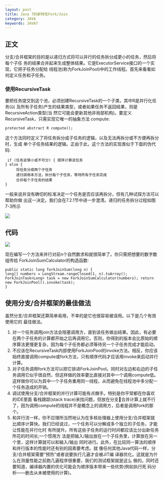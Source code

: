 ```yaml
---
layout: post
title: Java 7的新特性Fork/Join
category: JAVA
keywords: JAVA7
---
```

## 正文
分支/合并框架的目的是以递归方式将可以并行的任务拆分成更小的任务，然后将每个子任 务的结果合并起来生成整体结果。它是ExecutorService接口的一个实现，它把子任务分配给 线程池(称为ForkJoinPool)中的工作线程。首先来看看如何定义任务和子任务。


### 使用RecursiveTask
 要把任务提交到这个池，必须创建RecursiveTask<R>的一个子类，其中R是并行化任务(以 及所有子任务)产生的结果类型，或者如果任务不返回结果，则是RecursiveAction类型(当 然它可能会更新其他非局部机构)。要定义RecursiveTask，只需实现它唯一的抽象方法 compute:
 
    protected abstract R compute();
  这个方法同时定义了将任务拆分成子任务的逻辑，以及无法再拆分或不方便再拆分时，生成 单个子任务结果的逻辑。正由于此，这个方法的实现类似于下面的伪代码:
 
```
 if (任务足够小或不可分) { 顺序计算该任务
} else {
     将任务分成两个子任务
     递归调用本方法，拆分每个子任务，等待所有子任务完成
     合并每个子任务的结果
}
```
一般来说并没有确切的标准决定一个任务是否应该再拆分，但有几种试探方法可以帮助你做 出这一决定。我们会在7.2.1节中进一步澄清。递归的任务拆分过程如图7-3所示

![](imags/java7-fork-join.png)


## 代码

![](imags/java7-fork-join-code.png)


现在编写一个方法来并行对前n个自然数求和就很简单了。你只需把想要的数字数组传给 ForkJoinSumCalculator的构造函数:

```
public static long forkJoinSum(long n) {
long[] numbers = LongStream.rangeClosed(1, n).toArray(); ForkJoinTask<Long> task = new ForkJoinSumCalculator(numbers); return new ForkJoinPool().invoke(task);
}
```


## 使用分支/合并框架的最佳做法
  虽然分支/合并框架还算简单易用，不幸的是它也很容易被误用。以下是几个有效使用它的 最佳做法。 
  
1. 对一个任务调用join方法会阻塞调用方，直到该任务做出结果。因此，有必要在两个子任务的计算都开始之后再调用它。否则，你得到的版本会比原始的顺序算法更慢更复杂，因为每个子任务都必须等待另一个子任务完成才能启动。
2. 不应该在RecursiveTask内部使用ForkJoinPool的invoke方法。相反，你应该始终直接调用compute或fork方法，只有顺序代码才应该用invoke来启动并行计算。
3. 对子任务调用fork方法可以把它排进ForkJoinPool。同时对左边和右边的子任务调用它似乎很自然，但这样做的效率要比直接对其中一个调用compute低。这样做你可以为其中一个子任务重用同一线程，从而避免在线程池中多分配一个任务造成的开销。
4. 调试使用分支/合并框架的并行计算可能有点棘手。特别是你平常都在你喜欢的IDE里面 看栈跟踪(stack trace)来找问题，但放在分支合并计算上就不行了，因为调用compute的线程并不是概念上的调用方，后者是调用fork的那个。
5. 和并行流一样，你不应理所当然地认为在多核处理器上使用分支/合并框架就比顺序计算快。我们已经说过，一个任务可以分解成多个独立的子任务，才能让性能在并行化时 有所提升。所有这些子任务的运行时间都应该比分出新任务所花的时间长;一个惯用方 法是把输入/输出放在一个子任务里，计算放在另一个里，这样计算就可以和输入/输出 同时进行。此外，在比较同一算法的顺序和并行版本的性能时还有别的因素要考虑。就 像任何其他Java代码一样，分支/合并框架需要“预热”或者说要执行几遍才会被JIT编 译器优化。这就是为什么在测量性能之前跑几遍程序很重要，我们的测试框架就是这么 做的。同时还要知道，编译器内置的优化可能会为顺序版本带来一些优势(例如执行死 码分析——删去从未被使用的计算)。